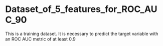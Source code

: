 # Dataset_of_5_features_for_ROC_AUC_90
This is a training dataset. It is necessary to predict the target variable with an ROC AUC  metric of at least 0.9
